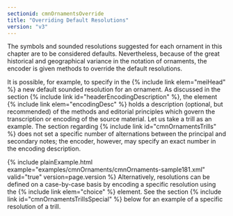 ```yaml
---
sectionid: cmnOrnamentsOverride
title: "Overriding Default Resolutions"
version: "v3"
---
```


The symbols and sounded resolutions suggested for each ornament in this chapter are
to be
considered defaults. Nevertheless, because of the great historical and geographical
variance
in the notation of ornaments, the encoder is given methods to override the default
resolutions.

It is possible, for example, to specify in the {% include link elem="meiHead" %} a new default
sounded resolution for an ornament. As discussed in the section {% include link id="headerEncodingDescription" %}, the element {% include link elem="encodingDesc" %}
holds a description (optional, but recommended) of the methods and editorial principles
which govern the transcription or encoding of the source material. Let us take a trill
as an
example. The section regarding {% include link id="cmnOrnamentsTrills" %} does not set a
specific number of alternations between the principal and secondary notes; the encoder,
however, may specify an exact number in the encoding description.

{% include plainExample.html example="examples/cmnOrnaments/cmnOrnaments-sample181.xml" valid="true" version=page.version %}
Alternatively, resolutions can be defined on a case-by-case basis by encoding a specific
resolution using the {% include link elem="choice" %} element. See the section {% include link id="cmnOrnamentsTrillsSpecial" %} below for an example of a specific resolution of a
trill.


